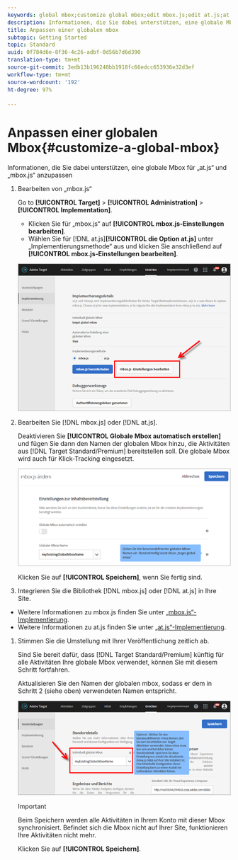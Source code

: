 ```yaml
---
keywords: global mbox;customize global mbox;edit mbox.js;edit at.js;at.js;implement mbox.js;implement at.js
description: Informationen, die Sie dabei unterstützen, eine globale Mbox für „at.js“ und „mbox.js“ anzupassen
title: Anpassen einer globalen mbox
subtopic: Getting Started
topic: Standard
uuid: 0f784d6e-8f36-4c26-adbf-0d56b7d6d390
translation-type: tm+mt
source-git-commit: 3edb13b196240bb1918fc66edcc653936e32d3ef
workflow-type: tm+mt
source-wordcount: '192'
ht-degree: 97%

---
```



# Anpassen einer globalen Mbox{#customize-a-global-mbox}

Informationen, die Sie dabei unterstützen, eine globale Mbox für „at.js“ und „mbox.js“ anzupassen

1. Bearbeiten von „mbox.js“

   Go to **[!UICONTROL Target]** > **[!UICONTROL Administration]** > **[!UICONTROL Implementation]**.

   * Klicken Sie für „mbox.js“ auf **[!UICONTROL mbox.js-Einstellungen bearbeiten]**.
   * Wählen Sie für [!DNL at.js]**[!UICONTROL die Option at.js]** unter „Implementierungsmethode“ aus und klicken Sie anschließend auf **[!UICONTROL mbox.js-Einstellungen bearbeiten]**.

   ![](assets/step-1-edit-mboxjs.png)

1. Bearbeiten Sie [!DNL mbox.js] oder [!DNL at.js].

   Deaktivieren Sie **[!UICONTROL Globale Mbox automatisch erstellen]** und fügen Sie dann den Namen der globalen Mbox hinzu, die Aktivitäten aus [!DNL Target Standard/Premium] bereitstellen soll. Die globale Mbox wird auch für Klick-Tracking eingesetzt.

   ![](assets/step-2-edit-mboxjs-or-atjs.png)

   Klicken Sie auf **[!UICONTROL Speichern]**, wenn Sie fertig sind.
1. Integrieren Sie die Bibliothek [!DNL mbox.js] oder [!DNL at.js] in Ihre Site.

* Weitere Informationen zu mbox.js finden Sie unter [„mbox.js“-Implementierung](../../../../c-implementing-target/c-implementing-target-for-client-side-web/t-mbox-download/mbox-download.md#task_4EAE26BB84FD4E1D858F411AEDF4B420).
* Weitere Informationen zu at.js finden Sie unter [„at.js“-Implementierung](../../../../c-implementing-target/c-implementing-target-for-client-side-web/t-mbox-download/c-target-atjs-implementation/target-atjs-implementation.md#concept_8AC8D169E02944B1A547A0CAD97EAC17).

1. Stimmen Sie die Umstellung mit Ihrer Veröffentlichung zeitlich ab.

   Sind Sie bereit dafür, dass [!DNL Target Standard/Premium] künftig für alle Aktivitäten Ihre globale Mbox verwendet, können Sie mit diesem Schritt fortfahren.

   Aktualisieren Sie den Namen der globalen mbox, sodass er dem in Schritt 2 (siehe oben) verwendeten Namen entspricht.

   ![](assets/step-4-time-the-transition-with-your-release.png)

   >[!IMPORTANT]
   >
   >Beim Speichern werden alle Aktivitäten in Ihrem Konto mit dieser Mbox synchronisiert. Befindet sich die Mbox nicht auf Ihrer Site, funktionieren Ihre Aktivitäten nicht mehr.

   Klicken Sie auf **[!UICONTROL Speichern]**.
